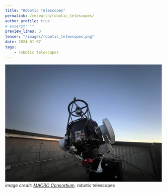 ```yaml
---
title: "Robotic Telescopes"
permalink: /research/robotic_telescopes/
author_profile: true
# excerpt: ""
preview_lines: 3
teaser: "/images/robotic_telescopes.png"
date: 2024-01-07
tags: 
    - robotic telescopes
---
```


![Robotic Telescopes](/images/robotic_telescopes.png) _image credit: [MACRO Consortium](https://macroconsortium.org/)_. robotic telescopes
